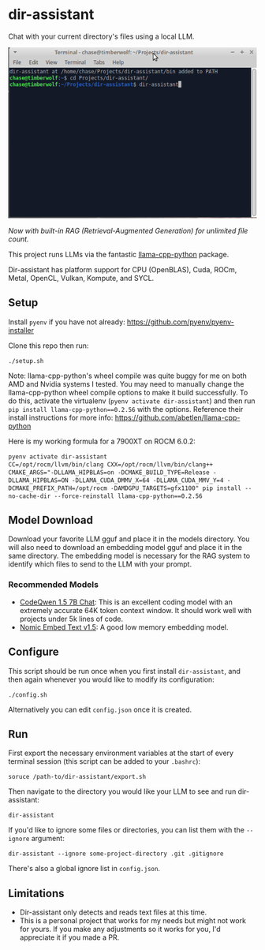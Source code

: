 # dir-assistant

Chat with your current directory's files using a local LLM.

![Demo of dir-assistant being run](demo.gif)

*Now with built-in RAG (Retrieval-Augmented Generation) for unlimited file count.*

This project runs LLMs via the fantastic [llama-cpp-python](https://github.com/abetlen/llama-cpp-python) package.

Dir-assistant has platform support for CPU (OpenBLAS), Cuda, ROCm, Metal, OpenCL, Vulkan, Kompute, and SYCL.

## Setup

Install `pyenv` if you have not already: https://github.com/pyenv/pyenv-installer

Clone this repo then run:
```
./setup.sh
```

Note: llama-cpp-python's wheel compile was quite buggy for me on both AMD and Nvidia systems I tested.
You may need to manually change the llama-cpp-python wheel compile options to make it build successfully. 
To do this, activate the virtualenv (`pyenv activate dir-assistant`) and then run `pip install llama-cpp-python==0.2.56`
with the options. Reference their install instructions for more info: https://github.com/abetlen/llama-cpp-python

Here is my working formula for a 7900XT on ROCM 6.0.2:
```
pyenv activate dir-assistant
CC=/opt/rocm/llvm/bin/clang CXX=/opt/rocm/llvm/bin/clang++ CMAKE_ARGS="-DLLAMA_HIPBLAS=on -DCMAKE_BUILD_TYPE=Release -DLLAMA_HIPBLAS=ON -DLLAMA_CUDA_DMMV_X=64 -DLLAMA_CUDA_MMV_Y=4 -DCMAKE_PREFIX_PATH=/opt/rocm -DAMDGPU_TARGETS=gfx1100" pip install --no-cache-dir --force-reinstall llama-cpp-python==0.2.56
```

## Model Download

Download your favorite LLM gguf and place it in the models directory. You will also need to download an embedding model
gguf and place it in the same directory. The embedding model is necessary for the RAG system to identify which 
files to send to the LLM with your prompt.

### Recommended Models

- [CodeQwen 1.5 7B Chat](https://huggingface.co/Qwen/CodeQwen1.5-7B-Chat-GGUF): This is an excellent coding model with 
an extremely accurate 64K token context window. It should work well with projects under 5k lines of code.
- [Nomic Embed Text v1.5](https://huggingface.co/nomic-ai/nomic-embed-text-v1.5-GGUF): A
good low memory embedding model.

## Configure

This script should be run once when you first install `dir-assistant`, and then again whenever you would
like to modify its configuration:

```
./config.sh
```

Alternatively you can edit `config.json` once it is created.

## Run

First export the necessary environment variables at the start of every terminal session
(this script can be added to your `.bashrc`):

```
soruce /path-to/dir-assistant/export.sh
```

Then navigate to the directory you would like your LLM to see and run dir-assistant:

```
dir-assistant
```

If you'd like to ignore some files or directories, you can list them with the `--ignore` argument:

```
dir-assistant --ignore some-project-directory .git .gitignore
```

There's also a global ignore list in `config.json`.

## Limitations

- Dir-assistant only detects and reads text files at this time.
- This is a personal project that works for my needs but might not work for yours. If you make any adjustments so it works for you, I'd appreciate it if you made a PR.